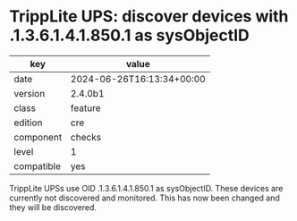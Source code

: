 [//]: # (werk v2)
# TrippLite UPS: discover devices with .1.3.6.1.4.1.850.1 as sysObjectID

key        | value
---------- | ---
date       | 2024-06-26T16:13:34+00:00
version    | 2.4.0b1
class      | feature
edition    | cre
component  | checks
level      | 1
compatible | yes

TrippLite UPSs use OID .1.3.6.1.4.1.850.1 as sysObjectID.
These devices are currently not discovered and monitored.
This has now been changed and they will be discovered.
